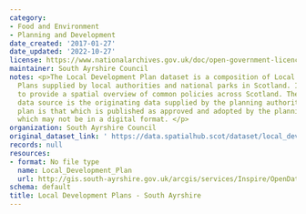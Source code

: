 ```yaml
---
category:
- Food and Environment
- Planning and Development
date_created: '2017-01-27'
date_updated: '2022-10-27'
license: https://www.nationalarchives.gov.uk/doc/open-government-licence/version/3/
maintainer: South Ayrshire Council
notes: <p>The Local Development Plan dataset is a composition of Local Development
  Plans supplied by local authorities and national parks in Scotland. It is intended
  to provide a spatial overview of common policies across Scotland. The authoritative
  data source is the originating data supplied by the planning authority and the authoritative
  plan is that which is published as approved and adopted by the planning authority,
  which may not be in a digital format. </p>
organization: South Ayrshire Council
original_dataset_link: ' https://data.spatialhub.scot/dataset/local_development_plans-sa'
records: null
resources:
- format: No file type
  name: Local_Development_Plan
  url: http://gis.south-ayrshire.gov.uk/arcgis/services/Inspire/OpenData/MapServer/WMSServer?request=GetCapabilities&service=WMS
schema: default
title: Local Development Plans - South Ayrshire
---
```

